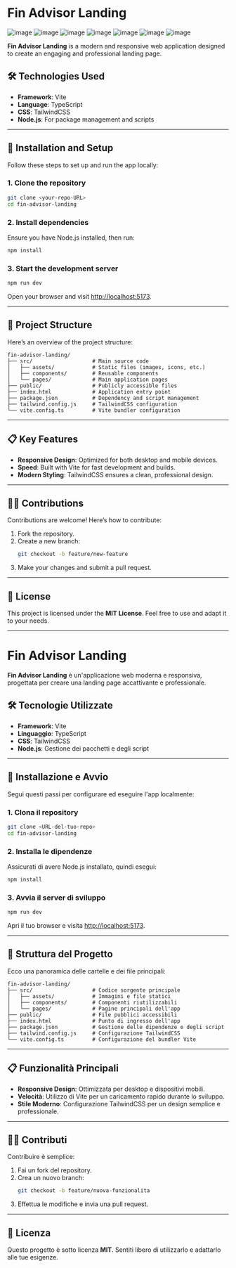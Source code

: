 # Fin Advisor Landing

![image](https://github.com/user-attachments/assets/4f9aeaa1-b856-4ad9-8f81-e5beadfcdff0)
![image](https://github.com/user-attachments/assets/50c6a3f8-fa78-4109-bd4f-b73a324d694f)
![image](https://github.com/user-attachments/assets/ef722636-26f0-4424-9323-80f615bc1ed7)
![image](https://github.com/user-attachments/assets/90d041fb-54fb-4920-a203-f7b25540ef38)
![image](https://github.com/user-attachments/assets/d6cb4cf8-959b-4067-ba65-e8a127d23fdd)
![image](https://github.com/user-attachments/assets/6eca20ce-f987-4294-a06e-74d0cab42492)
![image](https://github.com/user-attachments/assets/17024ceb-1dfc-47cc-8641-771ceb4ccd8d)


**Fin Advisor Landing** is a modern and responsive web application designed to create an engaging and professional landing page.

## 🛠️ Technologies Used

- **Framework**: Vite
- **Language**: TypeScript
- **CSS**: TailwindCSS
- **Node.js**: For package management and scripts

---

## 🚀 Installation and Setup

Follow these steps to set up and run the app locally:

### 1. Clone the repository
```bash
git clone <your-repo-URL>
cd fin-advisor-landing
```

### 2. Install dependencies
Ensure you have Node.js installed, then run:
```bash
npm install
```

### 3. Start the development server
```bash
npm run dev
```
Open your browser and visit [http://localhost:5173](http://localhost:5173).

---

## 📂 Project Structure

Here’s an overview of the project structure:

```plaintext
fin-advisor-landing/
├── src/                   # Main source code
│   ├── assets/            # Static files (images, icons, etc.)
│   ├── components/        # Reusable components
│   └── pages/             # Main application pages
├── public/                # Publicly accessible files
├── index.html             # Application entry point
├── package.json           # Dependency and script management
├── tailwind.config.js     # TailwindCSS configuration
└── vite.config.ts         # Vite bundler configuration
```

---

## 📋 Key Features

- **Responsive Design**: Optimized for both desktop and mobile devices.
- **Speed**: Built with Vite for fast development and builds.
- **Modern Styling**: TailwindCSS ensures a clean, professional design.

---

## 🧑‍💻 Contributions

Contributions are welcome! Here’s how to contribute:
1. Fork the repository.
2. Create a new branch:
   ```bash
   git checkout -b feature/new-feature
   ```
3. Make your changes and submit a pull request.

---

## 📄 License

This project is licensed under the **MIT License**. Feel free to use and adapt it to your needs.

---




# Fin Advisor Landing

**Fin Advisor Landing** è un'applicazione web moderna e responsiva, progettata per creare una landing page accattivante e professionale.

## 🛠️ Tecnologie Utilizzate

- **Framework**: Vite
- **Linguaggio**: TypeScript
- **CSS**: TailwindCSS
- **Node.js**: Gestione dei pacchetti e degli script

---

## 🚀 Installazione e Avvio

Segui questi passi per configurare ed eseguire l'app localmente:

### 1. Clona il repository
```bash
git clone <URL-del-tuo-repo>
cd fin-advisor-landing
```

### 2. Installa le dipendenze
Assicurati di avere Node.js installato, quindi esegui:
```bash
npm install
```

### 3. Avvia il server di sviluppo
```bash
npm run dev
```
Apri il tuo browser e visita [http://localhost:5173](http://localhost:5173).

---

## 📂 Struttura del Progetto

Ecco una panoramica delle cartelle e dei file principali:

```plaintext
fin-advisor-landing/
├── src/                   # Codice sorgente principale
│   ├── assets/            # Immagini e file statici
│   ├── components/        # Componenti riutilizzabili
│   └── pages/             # Pagine principali dell'app
├── public/                # File pubblici accessibili
├── index.html             # Punto di ingresso dell'app
├── package.json           # Gestione delle dipendenze e degli script
├── tailwind.config.js     # Configurazione TailwindCSS
└── vite.config.ts         # Configurazione del bundler Vite
```

---

## 📋 Funzionalità Principali

- **Responsive Design**: Ottimizzata per desktop e dispositivi mobili.
- **Velocità**: Utilizzo di Vite per un caricamento rapido durante lo sviluppo.
- **Stile Moderno**: Configurazione TailwindCSS per un design semplice e professionale.

---

## 🧑‍💻 Contributi

Contribuire è semplice:
1. Fai un fork del repository.
2. Crea un nuovo branch:
   ```bash
   git checkout -b feature/nuova-funzionalita
   ```
3. Effettua le modifiche e invia una pull request.

---

## 📄 Licenza

Questo progetto è sotto licenza **MIT**. Sentiti libero di utilizzarlo e adattarlo alle tue esigenze.

